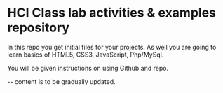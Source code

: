 HCI Class lab activities & examples repository
======

In this repo you get initial files for your projects. As well you are going to learn basics of HTML5, CSS3, JavaScript, Php/MySql.

You will be given instructions on using Github and repo.

-- content is to be gradually updated.
